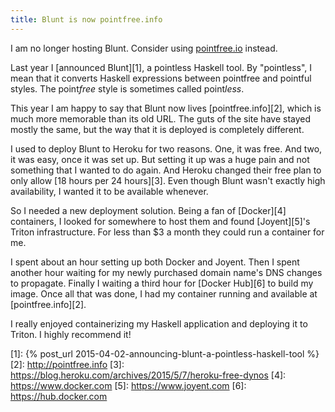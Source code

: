 ```yaml
---
title: Blunt is now pointfree.info
---
```


<aside>I am no longer hosting Blunt. Consider using <a href="http://pointfree.io">pointfree.io</a> instead.</aside>

Last year I [announced Blunt][1], a pointless Haskell tool. By "pointless", I
mean that it converts Haskell expressions between pointfree and pointful
styles. The point*free* style is sometimes called point*less*.

This year I am happy to say that Blunt now lives [pointfree.info][2], which is
much more memorable than its old URL. The guts of the site have stayed mostly
the same, but the way that it is deployed is completely different.

I used to deploy Blunt to Heroku for two reasons. One, it was free. And two, it
was easy, once it was set up. But setting it up was a huge pain and not
something that I wanted to do again. And Heroku changed their free plan to only
allow [18 hours per 24 hours][3]. Even though Blunt wasn't exactly high
availability, I wanted it to be available whenever.

So I needed a new deployment solution. Being a fan of [Docker][4] containers, I
looked for somewhere to host them and found [Joyent][5]'s Triton
infrastructure. For less than $3 a month they could run a container for me.

I spent about an hour setting up both Docker and Joyent. Then I spent another
hour waiting for my newly purchased domain name's DNS changes to propagate.
Finally I waiting a third hour for [Docker Hub][6] to build my image. Once all
that was done, I had my container running and available at [pointfree.info][2].

I really enjoyed containerizing my Haskell application and deploying it to
Triton. I highly recommend it!

[1]: {% post_url 2015-04-02-announcing-blunt-a-pointless-haskell-tool %}
[2]: http://pointfree.info
[3]: https://blog.heroku.com/archives/2015/5/7/heroku-free-dynos
[4]: https://www.docker.com
[5]: https://www.joyent.com
[6]: https://hub.docker.com
